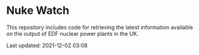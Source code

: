 # Nuke Watch

This repository includes code for retrieving the latest information available on the output of EDF nuclear power plants in the UK.

Last updated: 2021-12-02 03:08